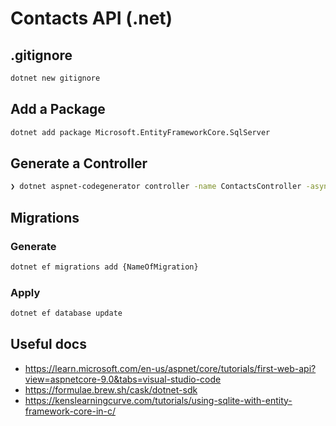 # Contacts API (.net)

## .gitignore

```sh
dotnet new gitignore
```

## Add a Package

```sh
dotnet add package Microsoft.EntityFrameworkCore.SqlServer
```

## Generate a Controller

```sh
❯ dotnet aspnet-codegenerator controller -name ContactsController -async -api -m Contact -dc ApplicationDbContext -outDir Controllers
```

## Migrations

### Generate

```sh
dotnet ef migrations add {NameOfMigration}
```

### Apply

```sh
dotnet ef database update
```

## Useful docs

- https://learn.microsoft.com/en-us/aspnet/core/tutorials/first-web-api?view=aspnetcore-9.0&tabs=visual-studio-code
- https://formulae.brew.sh/cask/dotnet-sdk
- https://kenslearningcurve.com/tutorials/using-sqlite-with-entity-framework-core-in-c/
